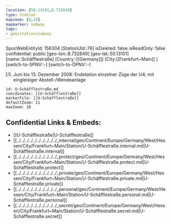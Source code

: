 ```yaml
---
location: [50.13101,8.732849]
type: Station 
mapzoom: [8,18] 
mapmarker: subway 
tags:
- geo/station/subway
---
```

SpocWebEntityId: 156304
[StationUId::76]
isDeleted: false
isReadOnly: false
confidential: public
[geo-lon::8.732849]
[geo-lat::50.13101]
[name::Schäfflestraße]
[Country::[[Germany]]]
[City:[[Frankfurt~Main]] ]
[switch-to-SPNV::-]
[switch-to-ÖPNV::-]

15. Juni bis 13. Dezember 2008: Endstation einzelner Züge der U4; mit eingleisiger Abstell-/Wendeanlage

```leaflet
id: U-Schäfflestraße.md
coordinates: [[U-Schäfflestraße]]
markerFile: [[U-Schäfflestraße]]
defaultZoom: 11 
maxZoom: 18
```


## Confidential Links & Embeds: 
- [[U-Schäfflestraße|U-Schäfflestraße]] 
- [[../../../../../../../../../../_internal/geo/Continent/Europe/Germany/West/Hessen/City/Frankfurt~Main/Station/U-Schäfflestraße.internal.md|U-Schäfflestraße.internal]] 
- [[../../../../../../../../../../_protect/geo/Continent/Europe/Germany/West/Hessen/City/Frankfurt~Main/Station/U-Schäfflestraße.protect.md|U-Schäfflestraße.protect]] 
- [[../../../../../../../../../../_private/geo/Continent/Europe/Germany/West/Hessen/City/Frankfurt~Main/Station/U-Schäfflestraße.private.md|U-Schäfflestraße.private]] 
- [[../../../../../../../../../../_personal/geo/Continent/Europe/Germany/West/Hessen/City/Frankfurt~Main/Station/U-Schäfflestraße.personal.md|U-Schäfflestraße.personal]] 
- [[../../../../../../../../../../_secret/geo/Continent/Europe/Germany/West/Hessen/City/Frankfurt~Main/Station/U-Schäfflestraße.secret.md|U-Schäfflestraße.secret]] 
